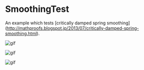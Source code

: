 SmoothingTest
=============

An example which tests [critically damped spring smoothing]
(http://mathproofs.blogspot.jp/2013/07/critically-damped-spring-smoothing.html).

![gif](https://49.media.tumblr.com/4e1aa36b67b22d2702fcfa55b0a738eb/tumblr_o0oyn7SKep1qio469o1_400.gif)

![gif](https://49.media.tumblr.com/dfba0ff232f0bb76dc10a25026a888a2/tumblr_o0q7hmMfYU1qio469o1_400.gif)

![gif](http://45.media.tumblr.com/628d2b478edd67b560936ffbcff2918f/tumblr_o0qt2yfbpQ1qio469o1_400.gif)
